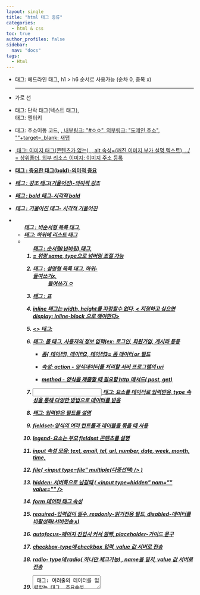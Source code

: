 ```yaml
---
layout: single
title: "html 태그 종류"
categories: 
  - html & css
toc: true
author_profiles: false
sidebar:
  nav: "docs"
tags:
  - Html
---
```


- <h> 태그: 헤드라인 태그, h1 > h6 순서로 사용가능 (순차 0, 중복 x)

- <hr> 가로 선

- <p> 태그: 단락 태그(텍스트 태그), <br> 태그: 엔터키 

- <a> 태그: 주소이동 코드, <a href="">, 내부링크: "#ㅇㅇ", 외부링크: "도메인 주소", ""+target=_blank: 새탭

- <img> 태그: 이미지 태그(콘텐츠가 없는), <img src>, alt 속성=(깨진 이미지 부가 설명 텍스트), ../ = 상위폴더, 외부 리소스 이미지: 이미지 주소 등록

- <strong> 태그 : 중요한 태그(bold)-의미적 중요

- <em> 태그 : 강조 태그(기울어진)-의미적 강조

- <b> 태그 : bold 태그-시각적 bold

- <i> 태그 : 기울어진 태그- 시각적 기울어진

- <ul> 태그 : 비순서형 목록 태그, <li> 태그: 하위에 리스트 태그 

- <ol> 태그 : 순서형(넘버링) 태그, <li>= 위랑 same, type으로 넘버링 조절 가능

- <dl> 태그 : 설명형 목록 태그, 하위- <dt> 들여쓰기x, <dd> 들여쓰기 ㅇ

- <table> 태그 : 표

- inline 태그는 width, height를 지정할수 없다, < 지정하고 싶으면 display: inline-block 으로 해야한다>

- <> 태그: 

- <form> 태그: 폼 태그, 사용자의 정보 입력(ex: 로그인, 회원가입, 게시파 등등

  - 폼{ 데이터1, 데이터2, 데이터3= 폼 데이터 or 필드

  - 속성: action - 양식데이터를 처리할 서버 프로그램의 uri

  - method - 양식을 제출할 때 필요할 http 메서드( post, get)

- <input> 태그: 요소를 데이터로 입력받음, type 속성을 통해 다양한 방법으로 데이터를 받음 
- <label> 태그: 입력받은 필드를 설명

- fieldset-양식의 여러 컨트롤과 레이블을 묶을 때 사용

- legend-요소는 부모 fieldset 콘텐츠를 설명

- input 속성 모음: text, email, tel, url, number, date, week, month, time, 

- file( <input type=file" multiple(다중선택) /> )

- hidden: 서버특으로 넘길때 ( <input type=hidden" nam="" value="" />

- form 데이터 태그 속성
- required-입력값이 필수, readonly-읽기전용 필드, disabled-데이터를 비활성화(서버전송 x)
- autofocus-페이지 진입시 커서 깜빡, placeholder-가이드 문구 
- checkbox-type에 checkbox 입력, value 값 서버로 전송
- radio- type에 radio( 하나만 체크가능) , name을 일치, value 값 서버로 전송
- <textarea> 태그: 여러줄의 데이터를 입력받는 태그, 주요속성=rows, cols
- rows-화면에 표시되는 행수(세로), cols=화면에 표시되는 컬럼 수(가로)
- <select> 태그: 여러 옵션 메뉴, 
- <select name='' id=''>
  - <option value='10'>10</option> 
  - <option value='20'>20</option>
  - <option value='30'>30</option>
  - (select에 multiple도 가능)



- <detalist> 태그: 

  <label for="ice-cream-choice">맛을 선택 하세요</label>

​          <input list="ice" id="ice-cream-choice" name="ice-cream-choice" required>

​          <datalist id="ice">

​            <option value="2">

​            <option value="3">

​            <option value="4">

​            <option value="5">

​          </datalist>



- <button> 태그: 서버로 전송 (form 액션 옆에 uri 입력)
- type
  - submit: 서버로 양식 데이터 제출(기본)
  -  reset: 모든 입력을 초기값으로
  - button: 자바스크립트 코드 명령 



- <meta> 태그: 기본태그로 나타낼 수 없는 그 외의 정보 
  - 오픈그래프-sns에 게시되는데 최적화된 데이터를 가지고 갈 수있는 설정(og 메타태그)

​	ex) 웹, 네이버 블로그, 트위터, 모바일 앱